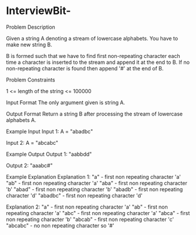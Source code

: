 # InterviewBit-
Problem Description

Given a string A denoting a stream of lowercase alphabets. You have to make new string B.

B is formed such that we have to find first non-repeating character each time a character is inserted to the stream and append it at the end to B. If no non-repeating character is found then append '#' at the end of B.

Problem Constraints

1 <= length of the string <= 100000

Input Format
The only argument given is string A.

Output Format
Return a string B after processing the stream of lowercase alphabets A.


Example Input
Input 1:
 A = "abadbc"

Input 2:
 A = "abcabc"

Example Output
Output 1:
 "aabbdd"

Output 2:
 "aaabc#"

Example Explanation
Explanation 1:
    "a"      -   first non repeating character 'a'
    "ab"     -   first non repeating character 'a'
    "aba"    -   first non repeating character 'b'
    "abad"   -   first non repeating character 'b'
    "abadb"  -   first non repeating character 'd'
    "abadbc" -   first non repeating character 'd'

Explanation 2:
    "a"      -   first non repeating character 'a'
    "ab"     -   first non repeating character 'a'
    "abc"    -   first non repeating character 'a'
    "abca"   -   first non repeating character 'b'
    "abcab"  -   first non repeating character 'c'
    "abcabc" -   no non repeating character so '#'
